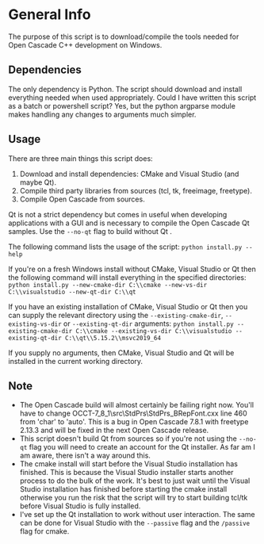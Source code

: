 # General Info
The purpose of this script is to download/compile the tools needed for Open Cascade C++ development on Windows.

## Dependencies
The only dependency is Python. The script should download and install everything needed when used appropriately.
Could I have written this script as a batch or powershell script? Yes, but the python argparse module makes handling any changes to arguments much simpler.
## Usage
There are three main things this script does:
1. Download and install dependencies: CMake and Visual Studio (and maybe Qt).
2. Compile third party libraries from sources (tcl, tk, freeimage, freetype).
3. Compile Open Cascade from sources.

Qt is not a strict dependency but comes in useful when developing applications with a GUI and is necessary to compile the Open Cascade Qt samples. 
Use the `--no-qt` flag to build without Qt .

The following command lists the usage of the script:
`python install.py --help`

If you're on a fresh Windows install without CMake, Visual Studio or Qt then the following command will install everything in the specified directories:
`python install.py --new-cmake-dir C:\\cmake --new-vs-dir C:\\visualstudio --new-qt-dir C:\\qt`

If you have an existing installation of CMake, Visual Studio or Qt then you can supply the relevant directory using the `--existing-cmake-dir`, `--existing-vs-dir` or `--existing-qt-dir` arguments:
`python install.py --existing-cmake-dir C:\\cmake --existing-vs-dir C:\\visualstudio --existing-qt-dir C:\\qt\\5.15.2\\msvc2019_64`

If you supply no arguments, then CMake, Visual Studio and Qt will be installed in the current working directory.

## Note
- The Open Cascade build will almost certainly be failing right now. You'll have to change OCCT-7_8_1\src\StdPrs\StdPrs_BRepFont.cxx line 460 from 'char' to 'auto'. This is a bug in Open Cascade 7.8.1 with freetype 2.13.3 and will be fixed in the next Open Cascade release. 
- This script doesn't build Qt from sources so if you're not using the `--no-qt` flag you will need to create an account for the Qt installer. As far am I am aware, there isn't a way around this.
- The cmake install will start before the Visual Studio installation has finished. This is because the Visual Studio installer starts another process to do the bulk of the work. It's best to just wait until the Visual Studio installation has finished before starting the cmake install otherwise you run the risk that the script will try to start building tcl/tk before Visual Studio is fully installed.
- I've set up the Qt installation to work without user interaction. The same can be done for Visual Studio with the `--passive` flag and the `/passive` flag for cmake.